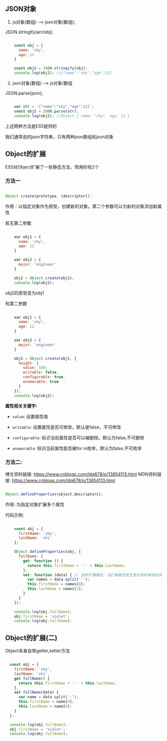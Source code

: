 ## JSON对象

1. js对象(数组) ——> json对象(数组);

JSON.stringify(arr/obj);

```javascript

    const obj = {
      name: 'sky',
      age: 12
    }

    const obj2 = JSON.stringify(obj);
    console.log(obj2); //{"name":"sky","age":12}

```

2. json对象(数组) ——> js对象/数组

JSON.parse(json);

```javascript

    var str = '{"name":"sky","age":12}';
    const obj2 = JSON.parse(str);
    console.log(obj2); //Object { name: "sky", age: 12 }

```

上述两种方法是ES5提供的

我们通常说的json字符串，只有两种json数组和json对象


## Object的扩展

ES5对Object扩展了一些静态方法，常用的有2个

### 方法一

```javascript

Object.create(prototype, [descriptor]);

```

作用：以指定对象作为原型，创建新的对象。第二个参数可以为新的对象添加新属性

若无第二参数

```javascript

    var obj1 = {
      name: 'sky',
      age: 12
    }

    var obj2 = {
      major: 'engineer'
    }

    obj2 = Object.create(obj1);
    console.log(obj2);

```

obj2的原型变为obj1

有第二参数

```javascript

    var obj1 = {
      name: 'sky',
      age: 12
    }

    var obj2 = {
      major: 'engineer'
    }

    obj2 = Object.create(obj1, {
      height: {
        value: 180;
        writable: false,
        configurable: true,
        enumerable: true
      }
    });
    console.log(obj2);

```

**属性相关关键字:**

  - `value`: 设置属性值

  - `writable`: 设置属性是否可修改，默认是false，不可修改

  - `configurable`: 标识当前属性是否可以被删除。默认为false,不可删除

  - `enumerable`: 标识当前属性能否被for in枚举，默认为false,不可枚举


### 方法二: 

博文资料链接: https://www.cnblogs.com/ldq678/p/13854113.html
MDN资料链接: https://www.cnblogs.com/ldq678/p/13854113.html


```javascript

Object.defineProperties(object,descriptors);

```

作用: 为指定对象扩展多个属性

代码示例: 

```javascript

    const obj = {
      firstName: 'sky',
      lastName: 'shi'
    };

    Object.defineProperties(obj, {
      fullName: {
        get: function () {
          return this.firstName + '-' + this.lastName;
        },
        set: function (data) { // 监听扩展属性，当扩展属性发生变化的时候自动调用，自动调用后将发生变化的值作为实参加入到setter
          var names = data.split('-');
          this.firstName = names[0];
          this.lastName = names[1];
        }
      }
    });

    console.log(obj.fullName);
    obj.firstName = 'violet';
    console.log(obj.fullName);

```

## Object的扩展(二)

Object本身自带getter,setter方法


```javascript

  const obj = {
    firstName: 'sky',
    lastName: 'shi',
    get fullName() {
      return this.firstName + '-' + this.lastName;
    },
    set fullName(data) {
      var name = data.split('-');
      this.firstName = name[0];
      this.lastName = name[0];
    }
  };

  console.log(obj.fullName);
  obj.firstName = 'violet';
  console.log(obj.fullName);

```